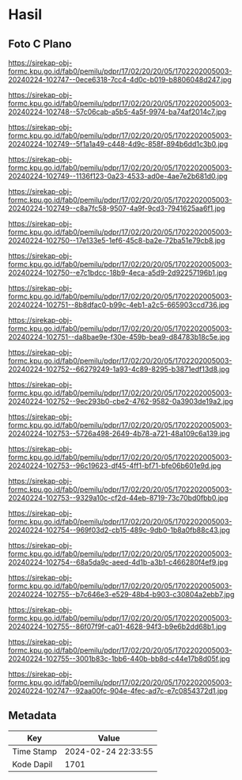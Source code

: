 # Hasil

## Foto C Plano

https://sirekap-obj-formc.kpu.go.id/fab0/pemilu/pdpr/17/02/20/20/05/1702202005003-20240224-102747--0ece6318-7cc4-4d0c-b019-b8806048d247.jpg

https://sirekap-obj-formc.kpu.go.id/fab0/pemilu/pdpr/17/02/20/20/05/1702202005003-20240224-102748--57c06cab-a5b5-4a5f-9974-ba74af2014c7.jpg

https://sirekap-obj-formc.kpu.go.id/fab0/pemilu/pdpr/17/02/20/20/05/1702202005003-20240224-102749--5f1a1a49-c448-4d9c-858f-894b6dd1c3b0.jpg

https://sirekap-obj-formc.kpu.go.id/fab0/pemilu/pdpr/17/02/20/20/05/1702202005003-20240224-102749--1136f123-0a23-4533-ad0e-4ae7e2b681d0.jpg

https://sirekap-obj-formc.kpu.go.id/fab0/pemilu/pdpr/17/02/20/20/05/1702202005003-20240224-102749--c8a7fc58-9507-4a9f-9cd3-7941625aa6f1.jpg

https://sirekap-obj-formc.kpu.go.id/fab0/pemilu/pdpr/17/02/20/20/05/1702202005003-20240224-102750--17e133e5-1ef6-45c8-ba2e-72ba51e79cb8.jpg

https://sirekap-obj-formc.kpu.go.id/fab0/pemilu/pdpr/17/02/20/20/05/1702202005003-20240224-102750--e7c1bdcc-18b9-4eca-a5d9-2d92257196b1.jpg

https://sirekap-obj-formc.kpu.go.id/fab0/pemilu/pdpr/17/02/20/20/05/1702202005003-20240224-102751--8b8dfac0-b99c-4eb1-a2c5-665903ccd736.jpg

https://sirekap-obj-formc.kpu.go.id/fab0/pemilu/pdpr/17/02/20/20/05/1702202005003-20240224-102751--da8bae9e-f30e-459b-bea9-d84783b18c5e.jpg

https://sirekap-obj-formc.kpu.go.id/fab0/pemilu/pdpr/17/02/20/20/05/1702202005003-20240224-102752--66279249-1a93-4c89-8295-b3871edf13d8.jpg

https://sirekap-obj-formc.kpu.go.id/fab0/pemilu/pdpr/17/02/20/20/05/1702202005003-20240224-102752--9ec293b0-cbe2-4762-9582-0a3903de19a2.jpg

https://sirekap-obj-formc.kpu.go.id/fab0/pemilu/pdpr/17/02/20/20/05/1702202005003-20240224-102753--5726a498-2649-4b78-a721-48a109c6a139.jpg

https://sirekap-obj-formc.kpu.go.id/fab0/pemilu/pdpr/17/02/20/20/05/1702202005003-20240224-102753--96c19623-df45-4ff1-bf71-bfe06b601e9d.jpg

https://sirekap-obj-formc.kpu.go.id/fab0/pemilu/pdpr/17/02/20/20/05/1702202005003-20240224-102753--9329a10c-cf2d-44eb-8719-73c70bd0fbb0.jpg

https://sirekap-obj-formc.kpu.go.id/fab0/pemilu/pdpr/17/02/20/20/05/1702202005003-20240224-102754--969f03d2-cb15-489c-9db0-1b8a0fb88c43.jpg

https://sirekap-obj-formc.kpu.go.id/fab0/pemilu/pdpr/17/02/20/20/05/1702202005003-20240224-102754--68a5da9c-aeed-4d1b-a3b1-c466280f4ef9.jpg

https://sirekap-obj-formc.kpu.go.id/fab0/pemilu/pdpr/17/02/20/20/05/1702202005003-20240224-102755--b7c646e3-e529-48b4-b903-c30804a2ebb7.jpg

https://sirekap-obj-formc.kpu.go.id/fab0/pemilu/pdpr/17/02/20/20/05/1702202005003-20240224-102755--86f07f9f-ca01-4628-94f3-b9e6b2dd68b1.jpg

https://sirekap-obj-formc.kpu.go.id/fab0/pemilu/pdpr/17/02/20/20/05/1702202005003-20240224-102755--3001b83c-1bb6-440b-bb8d-c44e17b8d05f.jpg

https://sirekap-obj-formc.kpu.go.id/fab0/pemilu/pdpr/17/02/20/20/05/1702202005003-20240224-102747--92aa00fc-904e-4fec-ad7c-e7c0854372d1.jpg


## Metadata

| Key        | Value               |
| ---------- | ------------------- |
| Time Stamp | 2024-02-24 22:33:55 |
| Kode Dapil | 1701                |




